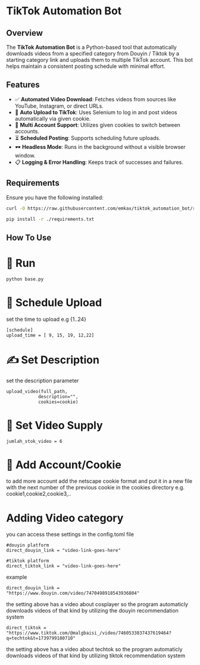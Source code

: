 # TikTok Automation Bot

## Overview
The **TikTok Automation Bot** is a Python-based tool that automatically downloads videos from a specified category from Douyin / Tiktok by a starting category link and uploads them to multiple TikTok account. This bot helps maintain a consistent posting schedule with minimal effort.

## Features
- ✅ **Automated Video Download**: Fetches videos from sources like YouTube, Instagram, or direct URLs.
- 🚀 **Auto Upload to TikTok**: Uses Selenium to log in and post videos automatically via given cookie.
- 👥 **Multi Account Support**: Utilizes given cookies to switch between accounts.
- ⏳ **Scheduled Posting**: Supports scheduling future uploads.
- 🕶 **Headless Mode**: Runs in the background without a visible browser window.
- 📋 **Logging & Error Handling**: Keeps track of successes and failures.

## Requirements
Ensure you have the following installed:

```sh
curl -O https://raw.githubusercontent.com/emkax/tiktok_automation_bot/requirements.txt

pip install -r ./requirements.txt
```
## How To Use
# 🏃 Run
```
python base.py
```
# 📅 Schedule Upload
set the time to upload e.g {1..24}
```
[schedule]
upload_time = [ 9, 15, 19, 12,22]
```

# ✍️ Set Description
set the description parameter
```
upload_video(full_path,
            description="",
            cookies=cookie)
```
# 📂 Set Video Supply
```
jumlah_stok_video = 6
```

# 🍪 Add Account/Cookie
to add more account add the netscape cookie format and put it in a new file with the next number of the previous cookie in the cookies directory e.g. cookie1,cookie2,cookie3,..

# Adding Video category
you can access these settings in the config.toml file
```
#douyin platform
direct_douyin_link = "video-link-goes-here"

#tiktok platform
direct_tiktok_link = "video-link-goes-here"
```
example

```
direct_douyin_link = "https://www.douyin.com/video/7470498918543936804"
```
the setting above has a video about cosplayer so the program automaticly downloads videos of that kind by utilizing the douyin recommendation system 

```
direct_tiktok = "https://www.tiktok.com/@malgbaisi_/video/7460533837437619464?q=techtok&t=1739799180710"
```
the setting above has a video about techtok so the program automaticly downloads videos of that kind by utilizing tiktok recommendation system
